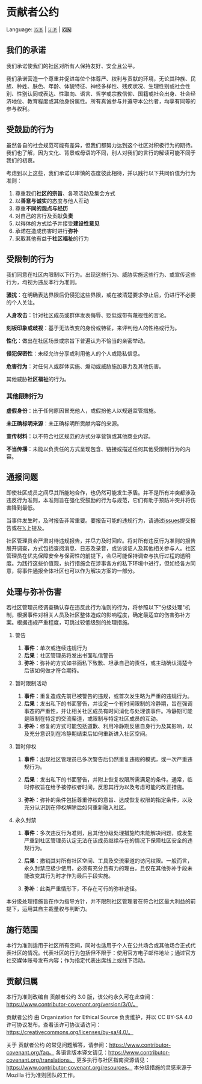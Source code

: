 # 贡献者公约

Language: [🇬🇧](./CODE_OF_CONDUCT.md) | [🇯🇵](./CODE_OF_CONDUCT.ja.md) | **🇨🇳**

## 我们的承诺

我们承诺使我们的社区对所有人保持友好、安全且公平。

我们承诺营造一个尊重并促进每位个体尊严、权利与贡献的环境，无论其种族、民族、种姓、肤色、年龄、体貌特征、神经多样性、残疾状况、生理性别或社会性别、性别认同或表达、性取向、语言、哲学或宗教信仰、国籍或社会出身、社会经济地位、教育程度或其他身份属性。所有真诚参与并遵守本公约者，均享有同等的参与权利。

## 受鼓励的行为

虽然各自的社会规范可能有差异，但我们都努力达到这个社区对积极行为的期待。我们也了解，因为文化、背景或母语的不同，别人对我们的言行的解读可能不同于我们的初衷。

考虑到以上这些，我们承诺以审慎的态度彼此相待，并以践行以下共同价值为行为准则：

1. 尊重我们**社区的宗旨**、各项活动及集会方式 
2. 以**善意与诚实**的态度与他人互动
3. 尊重**不同的观点与经历**  
4. 对自己的言行及贡献**负责**  
5. 以得体的方式给予并接受**建设性意见** 
6. 承诺在造成伤害时进行**弥补** 
7. 采取其他有益于**社区福祉**的行为

## 受限制的行为

我们同意在社区内限制以下行为。出现这些行为、威胁实施这些行为、或宣传这些行为，均视为违反本行为准则。

**骚扰**：在明确表达界限后仍侵犯这些界限，或在被清楚要求停止后，仍进行不必要的个人关注。

**人身攻击**：针对社区成员或群体发表侮辱、贬低或带有蔑视性的言论。

**刻板印象或歧视**：基于无法改变的身份或特征，来评判他人的性格或行为。

**性化**：做出在社区场景或宗旨下普遍认为不恰当的亲密举动。

**侵犯保密性**：未经允许分享或利用他人的个人或隐私信息。

**危害行为**：对任何人或群体实施、煽动或威胁施加暴力及其他伤害。

其他威胁**社区福祉**的行为。


### 其他限制行为

**虚假身份**：出于任何原因冒充他人，或假扮他人以规避监管措施。

**未正确标明来源**：未正确标明所贡献内容的来源。

**宣传材料**：以不符合社区规范的方式分享营销或其他商业内容。

**不当传播**：未能以负责任的方式呈现包含、链接或描述任何其他受限制行为的内容。

## 通报问题

即使社区成员之间尽其所能地合作，也仍然可能发生矛盾。并不是所有冲突都涉及违反行为准则，本准则旨在强化受鼓励的行为与规范，它们有助于预防冲突并将伤害降到最低。

当事件发生时，及时报告非常重要。要报告可能的违规行为，请通过[issues](https://github.com/kurone-kito/amebient/issues)提交报告或在[𝕏](https://x.com/kurone_kito)上提及。

社区管理员会严肃对待违规报告，并尽力及时回应。将对所有违反行为准则的报告展开调查，方式包括查阅消息、日志及录音，或访谈证人及其他相关参与人。社区管理员在优先保障安全与保密性的前提下，会尽可能保持调查与执行过程的透明度。为践行这些价值观，执行措施会在涉事各方的私下环境中进行，但如经各方同意，将事件通报全体社区也可以作为解决方案的一部分。


## 处理与弥补伤害

若社区管理员经调查确认存在违反此行为准则的行为，将参照以下"分级处理"机制，根据事件对相关人员及社区整体造成的影响程度，确定最适宜的伤害弥补方案。根据违规严重程度，可跳过较低级别的处理措施。


1) 警告  
   1) **事件**：单次或连续违规行为  
   2) **后果**：社区管理员将发出书面私信警告  
   3) **弥补**：弥补的方式如书面私下致歉、坦承自己的责任，或主动确认清楚今后该如何做才符合期待。

2) 暂时限制活动
   1) **事件**：重复造成先前已被警告的违规，或首次发生略为严重的违规行为。
   2) **后果**：发出私下的书面警告，并设定一个有时间限制的冷静期，旨在强调事态的严重性，并让相关社区成员有时间消化与处理该事件。冷静期可能是限制在特定的交流渠道，或限制与特定社区成员的互动。
   3) **弥补**：修复的方式可能包括道歉、利用冷静期反思自身行为及其影响，以及充分意识到在冷静期结束后如何重新进入社区空间。

3) 暂时停权

   1) **事件**：出现社区管理员已多次警告后仍然重复违规的模式，或一次严重违规行为。

   2) **后果**：发出私下的书面警告，并附上恢复权限所需满足的条件。通常，临时停权旨在给予被停权者时间，反思其行为以及考虑可能的改正措施。

   3) **弥补**：弥补的条件包括尊重停权的意旨、达成恢复权限的指定条件，以及充分认识到在停权解除后如何重新融入社区。

4) 永久封禁

   1) **事件**：多次违反行为准则，且其他分级处理措施均未能解决问题，或发生严重到社区管理员认定无法在该成员继续存在的情况下保障社区安全的违规行为。

   2) **后果**：撤销其对所有社区空间、工具及交流渠道的访问权限。一般而言，永久封禁应极少使用，必须有充分且有力的理由，且仅在其他弥补手段未能改变其行为时才作为最后手段实施。

   3) **弥补**：此类严重情形下，不存在可行的弥补途径。

本分级处理措施旨在作为指导方针，并不限制社区管理者在符合社区最大利益的前提下，运用其自主裁量权与判断力。

## 施行范围

本行为准则适用于社区所有空间，同时也适用于个人在公共场合或其他场合正式代表社区的情况。代表社区的行为包括但不限于：使用官方电子邮件地址；通过官方社交媒体账号发布内容；作为指定代表出席线上或线下活动。

## 贡献归属

本行为准则改编自 贡献者公约 3.0 版，该公约永久可在此查阅：https://www.contributor-covenant.org/version/3/0/。

贡献者公约 由 Organization for Ethical Source 负责维护，并以 CC BY-SA 4.0 许可协议发布。查看该许可协议请访问：https://creativecommons.org/licenses/by-sa/4.0/。

关于 贡献者公约 的常见问题解答，请参阅：https://www.contributor-covenant.org/faq。
各语言版本译文请见：https://www.contributor-covenant.org/translations。
更多执行与社区指南资源请见：https://www.contributor-covenant.org/resources。
本分级措施的灵感来源于 Mozilla 行为准则团队的工作。
